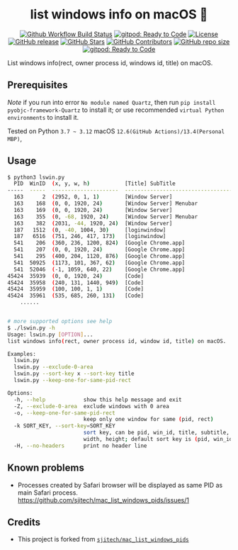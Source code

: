 # <div align="center">list windows info on macOS 🍎</div>

<p align="center">
<a href="https://github.com/foldright/list-windows-on-mac/actions/workflows/python-package.yml"><img src="https://img.shields.io/github/actions/workflow/status/foldright/list-windows-on-mac/python-package.yml?branch=master&logo=github&logoColor=white" alt="Github Workflow Build Status"></a>
<a href="https://devguide.python.org/versions/"><img src="https://img.shields.io/badge/3.7+-339933?label=python&logo=python&logoColor=white" alt="gitpod: Ready to Code"></a>
<a href="https://www.apache.org/licenses/LICENSE-2.0.html"><img src="https://img.shields.io/github/license/foldright/list-windows-on-mac?color=4D7A97&logo=apache" alt="License"></a>
<a href="https://github.com/foldright/list-windows-on-mac/releases"><img src="https://img.shields.io/github/release/foldright/list-windows-on-mac.svg" alt="GitHub release"></a>
<a href="https://github.com/foldright/list-windows-on-mac/stargazers"><img src="https://img.shields.io/github/stars/foldright/list-windows-on-mac" alt="GitHub Stars"></a>
<a href="https://github.com/foldright/list-windows-on-mac/graphs/contributors"><img src="https://img.shields.io/github/contributors/foldright/list-windows-on-mac" alt="GitHub Contributors"></a>
<a href="https://github.com/foldright/list-windows-on-mac"><img src="https://img.shields.io/github/repo-size/foldright/list-windows-on-mac" alt="GitHub repo size"></a>
<a href="https://gitpod.io/#https://github.com/foldright/list-windows-on-mac"><img src="https://img.shields.io/badge/Gitpod-ready to code-339933?label=gitpod&logo=gitpod&logoColor=white" alt="gitpod: Ready to Code"></a>
</p>

List windows info(rect, owner process id, windows id, title) on macOS.

## Prerequisites

*Note* if you run into error `No module named Quartz`, then run `pip install pyobjc-framework-Quartz` to install it;
or use recommended `virtual Python environments` to install it.

Tested on Python `3.7 ~ 3.12` macOS `12.6(GitHub Actions)/13.4(Personal MBP)`,

## Usage

```sh
$ python3 lswin.py
  PID  WinID  (x, y, w, h)           [Title] SubTitle
-----  -----  ---------------------  -------------------------------------------
  163      2  (2952, 0, 1, 1)        [Window Server]
  163    168  (0, 0, 1920, 24)       [Window Server] Menubar
  163    169  (0, 0, 1920, 24)       [Window Server]
  163    355  (0, -68, 1920, 24)     [Window Server] Menubar
  163    382  (2031, -44, 1920, 24)  [Window Server]
  187   1512  (0, -40, 1004, 30)     [loginwindow]
  187   6516  (751, 246, 417, 173)   [loginwindow]
  541    206  (360, 236, 1200, 824)  [Google Chrome.app]
  541    207  (0, 0, 1920, 24)       [Google Chrome.app]
  541    295  (400, 204, 1120, 876)  [Google Chrome.app]
  541  50925  (1173, 101, 367, 62)   [Google Chrome.app]
  541  52046  (-1, 1059, 640, 22)    [Google Chrome.app]
45424  35939  (0, 0, 1920, 24)       [Code]
45424  35958  (240, 131, 1440, 949)  [Code]
45424  35959  (100, 100, 1, 1)       [Code]
45424  35961  (535, 685, 260, 131)   [Code]
    ......


# more supported options see help
$ ./lswin.py -h
Usage: lswin.py [OPTION]...
list windows info(rect, owner process id, window id, title) on macOS.

Examples:
  lswin.py
  lswin.py --exclude-0-area
  lswin.py --sort-key x --sort-key title
  lswin.py --keep-one-for-same-pid-rect

Options:
  -h, --help            show this help message and exit
  -Z, --exclude-0-area  exclude windows with 0 area
  -o, --keep-one-for-same-pid-rect
                        keep only one window for same (pid, rect)
  -k SORT_KEY, --sort-key=SORT_KEY
                        sort key, can be pid, win_id, title, subtitle, x, y,
                        width, height; default sort key is (pid, win_id)
  -H, --no-headers      print no header line
```

## Known problems

- Processes created by Safari browser will be displayed as same PID as main Safari process.  
  https://github.com/sjitech/mac_list_windows_pids/issues/1

## Credits

- This project is forked from [`sjitech/mac_list_windows_pids`](https://github.com/sjitech/mac_list_windows_pids)
